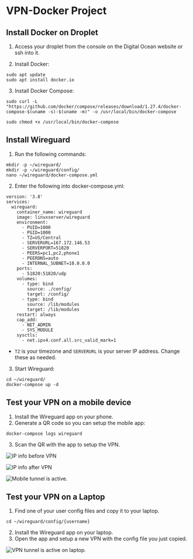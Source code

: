# VPN-Docker Project

## Install Docker on Droplet
1. Access your droplet from the console on the Digital Ocean website or ssh into it.

2. Install Docker:
```
sudo apt update
sudo apt install docker.io
```

3. Install Docker Compose:
```
sudo curl -L "https://github.com/docker/compose/releases/download/1.27.4/docker-compose-$(uname -s)-$(uname -m)" -o /usr/local/bin/docker-compose

sudo chmod +x /usr/local/bin/docker-compose
```

## Install Wireguard 
1. Run the following commands:
~~~
mkdir -p ~/wireguard/
mkdir -p ~/wireguard/config/
nano ~/wireguard/docker-compose.yml
~~~

2. Enter the following into docker-compose.yml:
~~~
version: '3.8'
services:
  wireguard:
    container_name: wireguard
    image: linuxserver/wireguard
    environment:
      - PUID=1000
      - PGID=1000
      - TZ=US/Central
      - SERVERURL=167.172.146.53
      - SERVERPORT=51820
      - PEERS=pc1,pc2,phone1
      - PEERDNS=auto
      - INTERNAL_SUBNET=10.0.0.0
    ports:
      - 51820:51820/udp
    volumes:
      - type: bind
        source: ./config/
        target: /config/
      - type: bind
        source: /lib/modules
        target: /lib/modules
    restart: always
    cap_add:
      - NET_ADMIN
      - SYS_MODULE
    sysctls:
      - net.ipv4.conf.all.src_valid_mark=1
~~~
- `TZ` is your timezone and `SERVERURL` is your server IP address. Change these as needed.

3. Start Wireguard:
~~~
cd ~/wireguard/
docker-compose up -d
~~~

## Test your VPN on a mobile device
1. Install the Wireguard app on your phone.
2. Generate a QR code so you can setup the mobile app:
~~~
docker-compose logs wireguard
~~~
3. Scan the QR with the app to setup the VPN.

![IP info before VPN](img/mobile_before_vpn.png "IP info before VPN.")

![IP info after VPN](img/mobile_after_vpn.png "IP info after VPN.")

![Mobile tunnel is active.](img/mobile_tunnel_active.jpg "Mobile tunnel is active.")

## Test your VPN on a Laptop
1. Find one of your user config files and copy it to your laptop.
~~~
cd ~/wireguard/config/{username}
~~~
2. Install the Wireguard app on your laptop.
3. Open the app and setup a new VPN with the config file you just copied.

![VPN tunnel is active on laptop.](img/laptop_vpn.png "VPN tunnel being active on a laptop.")

